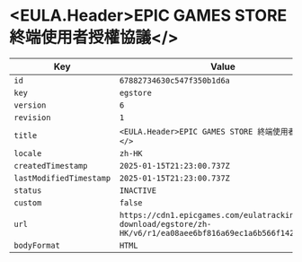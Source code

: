 # <EULA.Header>EPIC GAMES STORE 終端使用者授權協議</>

| Key | Value |
| --- | ----- |
| `id` | `67882734630c547f350b1d6a` |
| `key` | `egstore` |
| `version` | `6` |
| `revision` | `1` |
| `title` | `<EULA.Header>EPIC GAMES STORE 終端使用者授權協議</>` |
| `locale` | `zh-HK` |
| `createdTimestamp` | `2025-01-15T21:23:00.737Z` |
| `lastModifiedTimestamp` | `2025-01-15T21:23:00.737Z` |
| `status` | `INACTIVE` |
| `custom` | `false` |
| `url` | `https://cdn1.epicgames.com/eulatracking-download/egstore/zh-HK/v6/r1/ea08aee6bf816a69ec1a6b566f142fab.pdf` |
| `bodyFormat` | `HTML` |
